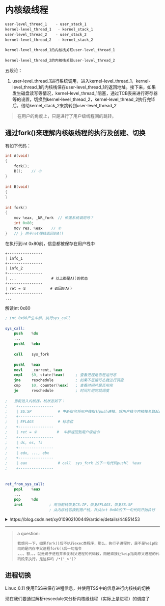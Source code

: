 # 内核级线程

```C
user-level_thread_1    - user_stack_1
kernel-level_thread_1   - kernel_stack_1
user-level_thread_2    - user_stack_2
kernel-level_thread_2   - kernel_stack_2

kernel-level_thread_1的内核栈关联user-level_thread_1

kernel-level_thread_2的内核栈关联user-level_thread_2


```

五段论：

1. user-level_thread_1进行系统调用，进入kernel-level_thread_1，kernel-level_thread_1的内核栈保存user-level_thread_1的返回地址。接下来，如果发生磁盘读写等情况，kernel-level_thread_1阻塞，通过TCB表来进行寄存器等的设置，切换到kernel-level_thread_2，kernel-level_thread_2执行完毕后，借助kernel_stack_2来跳转到user-level_thread_2

> 在用户的角度上，只是进行了用户级线程间的跳转。


## 通过fork()来理解内核级线程的执行及创建、切换

有如下代码：
```C
int A(void)
{
    fork();
    B();    // ①
}

int B(void)
{
}

int fork()
{
    mov %eax, _NR_fork  // 传递系统调用号？
    int 0x80;
    mov res, %eax    // ②
}   // } 用于ret弹栈返回到A()
```

在执行到int 0x80前，信息都被保存在用户栈中
```shell
+----------------
| info_1
+----------------
| info_2
+----------------
| ...                # 以上都是A()的状态
+----------------
| ret = ①           # 返回到A()
+----------------
...
```

解读int 0x80

```s
; int 0x80产生中断，执行sys_call

sys_call:
    push    %ds
    ...
    pushl   %ebx
    
    call    sys_fork

    pushl   %eax
    movl    _current, %eax
    cmpl    $0, state(%eax)     ; 查看进程是否是运行态
    jne     reschedule          ; 如果不是运行态就进行调度
    cmp     $0, counter(%eax)   ; 查看时间片是否用完
    je      reschedule          ; 时间片用完就调度

;   当前进入内核栈，栈状态如下：
;    +----------------
;    | SS:SP            # 中断指令将用户栈指针push进栈，将用户栈与内核栈关联起来，方便从内核栈切换回用户栈
;    +----------------
;    | EFLAGS           # 标志位
;    +----------------
;    | ret = ②         #  中断返回到用户级指令
;    +----------------
;    | ds, es, fs
;    +----------------
;    | edx, ..., ebx
;    +----------------
;    | eax              # call  sys_fork 的下一句代码pushl  %eax
;    +----------------


ret_from_sys_call:
    popl    %eax
    ...
    pop     %ds
    iret            ; 用当前栈恢复CS:IP，恢复EFLAGS，恢复SS:SP
                    ; 从内核栈切换到用户栈，并从int 0x80的下一句代码开始执行

```

<details><summary>https://blog.csdn.net/xy010902100449/article/details/44851453 </summary><p>
<img src="img/fork()_copy.png"  align=center style="zoom:100%;" />
</p></details>

---

> a question:
> ```shell
> 我想问一下，如果fork()后不执行exec类程序，那么，执行子进程时，是不是%eip指向的是内存中父进程fork()后一句指令
> ，，，，额，，，就是说子进程并未复制父进程的代码段，而是直接让%eip指向原父进程的代码段来执行，是这样吗 /*('_>')? 
> ```


## 进程切换

Linux_0.11 使用TSS来保存进程信息，并使用TSS中的信息进行内核栈的切换

现在我们要通过解析rescedule来分析内核级线程（实际上是进程）的调度了

```s

```
